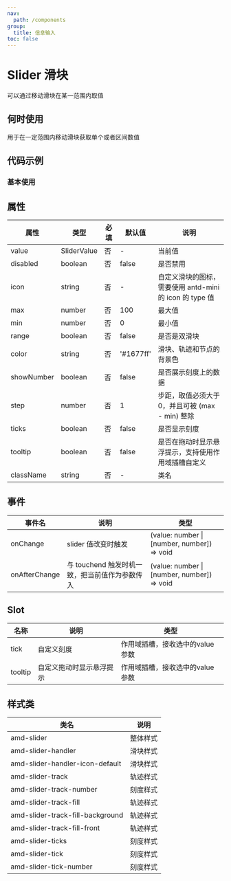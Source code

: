 ```yaml
---
nav:
  path: /components
group:
  title: 信息输入
toc: false
---
```


# Slider 滑块

可以通过移动滑块在某一范围内取值

## 何时使用
用于在一定范围内移动滑块获取单个或者区间数值

## 代码示例
### 基本使用
<code src='../../demo/pages/Slider'></code>

## 属性 

| 属性 | 类型 | 必填 | 默认值 | 说明 |
| -----|-----|-----|-----|----- |
| value | SliderValue | 否 | - | 当前值 |
| disabled | boolean | 否 | false | 是否禁用 |
| icon | string | 否 | - | 自定义滑块的图标， 需要使用 antd-mini 的 icon 的 type 值 |
| max | number | 否 | 100 | 最大值 |
| min | number | 否 | 0 | 最小值 |
| range | boolean | 否 | false | 是否是双滑块 |
| color | string | 否 | '#1677ff' | 滑块、轨迹和节点的背景色 |
| showNumber | boolean | 否 | false | 是否展示刻度上的数据 |
| step | number | 否 | 1 | 步距，取值必须大于 0，并且可被 (max - min) 整除 |
| ticks | boolean | 否 | false | 是否显示刻度 |
| tooltip | boolean | 否 | false | 是否在拖动时显示悬浮提示，支持使用作用域插槽自定义 |
| className | string | 否 | - | 类名 |


## 事件 


| 事件名 | 说明 | 类型 |
| -----|-----|----- |
| onChange | slider 值改变时触发 | (value: number &verbar; [number, number]) => void |
| onAfterChange | 与 touchend 触发时机一致，把当前值作为参数传入 | (value: number &verbar; [number, number]) => void |


## Slot
| 名称 | 说明 | 类型 |
| -----|-----|-----|
| tick | 自定义刻度 | 作用域插槽，接收选中的value参数 |
| tooltip | 自定义拖动时显示悬浮提示 | 作用域插槽，接收选中的value参数 |

## 样式类 

| 类名 | 说明 |
| -----|----- |
| amd-slider | 整体样式 |
| amd-slider-handler | 滑块样式 |
| amd-slider-handler-icon-default | 滑块样式 |
| amd-slider-track | 轨迹样式 |
| amd-slider-track-number | 刻度样式 |
| amd-slider-track-fill | 轨迹样式 |
| amd-slider-track-fill-background | 轨迹样式 |
| amd-slider-track-fill-front | 轨迹样式 |
| amd-slider-ticks | 刻度样式 |
| amd-slider-tick | 刻度样式 |
| amd-slider-tick-number | 刻度样式 |


